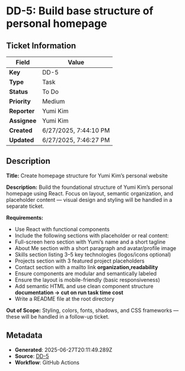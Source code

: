 # DD-5: Build base structure of personal homepage

## Ticket Information

| Field | Value |
|-------|-------|
| **Key** | DD-5 |
| **Type** | Task |
| **Status** | To Do |
| **Priority** | Medium |
| **Reporter** | Yumi Kim |
| **Assignee** | Yumi Kim |
| **Created** | 6/27/2025, 7:44:10 PM |
| **Updated** | 6/27/2025, 7:46:27 PM |

## Description

**Title:**
Create homepage structure for Yumi Kim’s personal website


**Description:**
Build the foundational structure of Yumi Kim’s personal homepage using React. Focus on layout, semantic organization, and placeholder content — visual design and styling will be handled in a separate ticket.


**Requirements:**


- Use React with functional components
- Include the following sections with placeholder or real content:
- Full-screen hero section with Yumi’s name and a short tagline
- About Me section with a short paragraph and avatar/profile image
- Skills section listing 3–5 key technologies (logos/icons optional)
- Projects section with 3 featured project placeholders
- Contact section with a mailto link
**organization,readability**
- Ensure components are modular and semantically labeled
- Ensure the layout is mobile-friendly (basic responsiveness)
- Add semantic HTML and use clean component structure
**documentation -> cut on run task time cost**
- Write a README file at the root directory


**Out of Scope:**
Styling, colors, fonts, shadows, and CSS frameworks — these will be handled in a follow-up ticket.


## Metadata

- **Generated**: 2025-06-27T20:11:49.289Z
- **Source**: [DD-5](https://yumik0404.atlassian.net/browse/DD-5)
- **Workflow**: GitHub Actions

